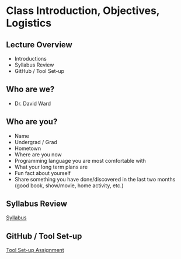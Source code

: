 # Class Introduction, Objectives, Logistics

## Lecture Overview
* Introductions
* Syllabus Review
* GitHub / Tool Set-up

## Who are we?
* Dr. David Ward

## Who are you?
* Name
* Undergrad / Grad
* Hometown
* Where are you now
* Programming language you are most comfortable with
* What your long term plans are
* Fun fact about yourself
* Share something you have done/discovered in the last two months (good book,
show/movie, home activity, etc.)

## Syllabus Review
[Syllabus](../syllabus.md)

## GitHub / Tool Set-up
[Tool Set-up Assignment](../Assignments/01_tool_setup_git_intro.md)

